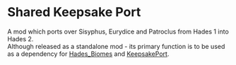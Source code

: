 # Shared Keepsake Port

A mod which ports over Sisyphus, Eurydice and Patroclus from Hades 1 into Hades 2. \
Although released as a standalone mod - its primary function is to be used as a dependency for [Hades_Biomes](https://github.com/NikkelM/Hades-II-HadesBiomes) and [KeepsakePort](https://github.com/excellent-ae/zannc-KeepsakePort).

